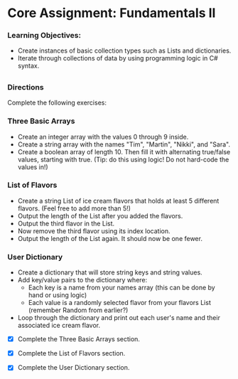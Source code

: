 # Core Assignment: Fundamentals II
### Learning Objectives:

- Create instances of basic collection types such as Lists and dictionaries.
- Iterate through collections of data by using programming logic in C# syntax.
##
### Directions
Complete the following exercises:

### Three Basic Arrays
- Create an integer array with the values 0 through 9 inside.
- Create a string array with the names "Tim", "Martin", "Nikki", and "Sara".
- Create a boolean array of length 10. Then fill it with alternating true/false values, starting with true. (Tip: do this using logic! Do not hard-code the values in!)

### List of Flavors
- Create a string List of ice cream flavors that holds at least 5 different flavors. (Feel free to add more than 5!)
- Output the length of the List after you added the flavors.
- Output the third flavor in the List.
- Now remove the third flavor using its index location.
- Output the length of the List again. It should now be one fewer.

### User Dictionary
- Create a dictionary that will store string keys and string values.
- Add key/value pairs to the dictionary where:
  - Each key is a name from your names array (this can be done by hand or using logic)
  - Each value is a randomly selected flavor from your flavors List (remember Random from earlier?)
- Loop through the dictionary and print out each user's name and their associated ice cream flavor.

- [x] Complete the Three Basic Arrays section.

- [x] Complete the List of Flavors section.

- [x] Complete the User Dictionary section.